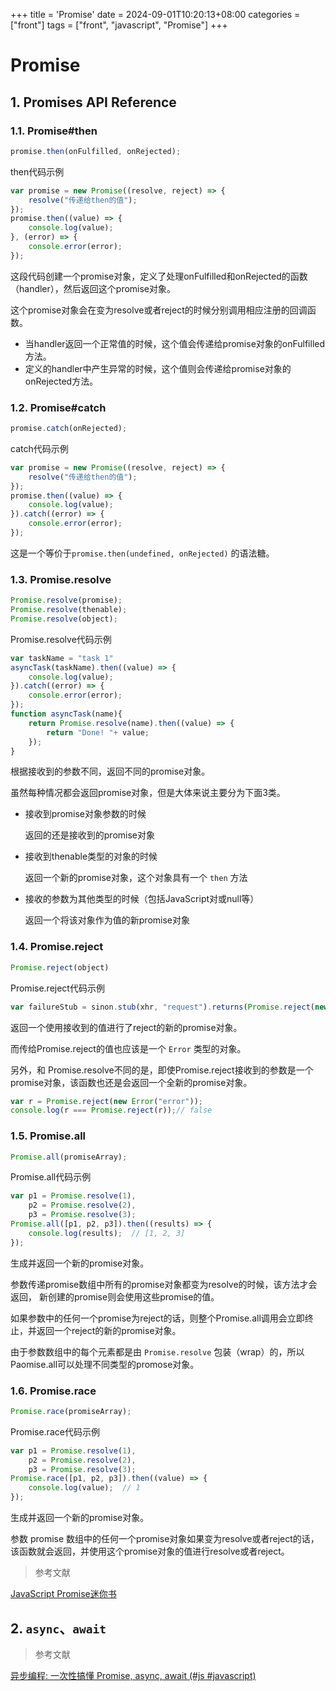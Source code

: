 +++
title = 'Promise'
date = 2024-09-01T10:20:13+08:00
categories = ["front"]
tags = ["front", "javascript", "Promise"]
+++

# Promise

## 1. Promises API Reference

### 1.1. Promise#then

```javascript
promise.then(onFulfilled, onRejected);
```

then代码示例

```javascript
var promise = new Promise((resolve, reject) => {
    resolve("传递给then的值");
});
promise.then((value) => {
    console.log(value);
}, (error) => {
    console.error(error);
});
```

这段代码创建一个promise对象，定义了处理onFulfilled和onRejected的函数（handler），然后返回这个promise对象。

这个promise对象会在变为resolve或者reject的时候分别调用相应注册的回调函数。

- 当handler返回一个正常值的时候，这个值会传递给promise对象的onFulfilled方法。
- 定义的handler中产生异常的时候，这个值则会传递给promise对象的onRejected方法。

### 1.2. Promise#catch

```javascript
promise.catch(onRejected);
```

catch代码示例

```javascript
var promise = new Promise((resolve, reject) => {
    resolve("传递给then的值");
});
promise.then((value) => {
    console.log(value);
}).catch((error) => {
    console.error(error);
});
```

这是一个等价于`promise.then(undefined, onRejected)` 的语法糖。

### 1.3. Promise.resolve

```javascript
Promise.resolve(promise);
Promise.resolve(thenable);
Promise.resolve(object);
```

Promise.resolve代码示例

```javascript
var taskName = "task 1"
asyncTask(taskName).then((value) => {
    console.log(value);
}).catch((error) => {
    console.error(error);
});
function asyncTask(name){
    return Promise.resolve(name).then((value) => {
        return "Done! "+ value;
    });
}
```

根据接收到的参数不同，返回不同的promise对象。

虽然每种情况都会返回promise对象，但是大体来说主要分为下面3类。

- 接收到promise对象参数的时候

  返回的还是接收到的promise对象

- 接收到thenable类型的对象的时候

  返回一个新的promise对象，这个对象具有一个 `then` 方法

- 接收的参数为其他类型的时候（包括JavaScript对或null等）

  返回一个将该对象作为值的新promise对象

### 1.4. Promise.reject

```javascript
Promise.reject(object)
```

Promise.reject代码示例

```javascript
var failureStub = sinon.stub(xhr, "request").returns(Promise.reject(new Error("bad!")));
```

返回一个使用接收到的值进行了reject的新的promise对象。

而传给Promise.reject的值也应该是一个 `Error` 类型的对象。

另外，和 Promise.resolve不同的是，即使Promise.reject接收到的参数是一个promise对象，该函数也还是会返回一个全新的promise对象。

```javascript
var r = Promise.reject(new Error("error"));
console.log(r === Promise.reject(r));// false
```

### 1.5. Promise.all

```javascript
Promise.all(promiseArray);
```

Promise.all代码示例

```javascript
var p1 = Promise.resolve(1),
    p2 = Promise.resolve(2),
    p3 = Promise.resolve(3);
Promise.all([p1, p2, p3]).then((results) => {
    console.log(results);  // [1, 2, 3]
});
```

生成并返回一个新的promise对象。

参数传递promise数组中所有的promise对象都变为resolve的时候，该方法才会返回， 新创建的promise则会使用这些promise的值。

如果参数中的任何一个promise为reject的话，则整个Promise.all调用会立即终止，并返回一个reject的新的promise对象。

由于参数数组中的每个元素都是由 `Promise.resolve` 包装（wrap）的，所以Paomise.all可以处理不同类型的promose对象。

### 1.6. Promise.race

```javascript
Promise.race(promiseArray);
```

Promise.race代码示例

```javascript
var p1 = Promise.resolve(1),
    p2 = Promise.resolve(2),
    p3 = Promise.resolve(3);
Promise.race([p1, p2, p3]).then((value) => {
    console.log(value);  // 1
});
```

生成并返回一个新的promise对象。

参数 promise 数组中的任何一个promise对象如果变为resolve或者reject的话， 该函数就会返回，并使用这个promise对象的值进行resolve或者reject。

> 参考文献

[JavaScript Promise迷你书](http://liubin.org/promises-book)



## 2. `async`、`await`

> 参考文献

[异步编程: 一次性搞懂 Promise, async, await (#js #javascript)](https://www.bilibili.com/video/BV1WP4y187Tu/?spm_id_from=333.337.search-card.all.click&vd_source=6f178e5bb1d1bb35491b6cee8bc840e8)